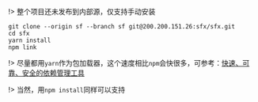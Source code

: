 
!> 整个项目还未发布到内部源，仅支持手动安装

    git clone --origin sf --branch sf git@200.200.151.26:sfx/sfx.git
    cd sfx
    yarn install
    npm link

!> 尽量都用`yarn`作为包加载器，这个速度相比`npm`会快很多，可参考：[快速、可靠、安全的依赖管理工具](https://yarn.bootcss.com/docs/install.html)

!> 当然，用`npm install`同样可以支持
